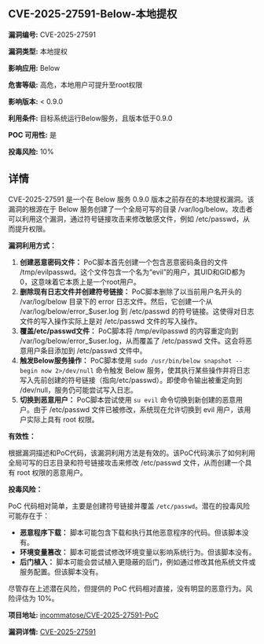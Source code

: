## CVE-2025-27591-Below-本地提权

**漏洞编号:** CVE-2025-27591

**漏洞类型:** 本地提权

**影响应用:** Below

**危害等级:** 高危，本地用户可提升至root权限

**影响版本:** < 0.9.0

**利用条件:** 目标系统运行Below服务，且版本低于0.9.0

**POC 可用性:** 是

**投毒风险:** 10%

## 详情

CVE-2025-27591 是一个在 Below 服务 0.9.0 版本之前存在的本地提权漏洞。该漏洞的根源在于 Below 服务创建了一个全局可写的目录 /var/log/below。攻击者可以利用这个漏洞，通过符号链接攻击来修改敏感文件，例如 /etc/passwd，从而提升权限。

**漏洞利用方式：**

1.  **创建恶意密码文件：** PoC脚本首先创建一个包含恶意密码条目的文件 /tmp/evilpasswd。这个文件包含一个名为“evil”的用户，其UID和GID都为0，这意味着它本质上是一个root用户。
2.  **删除现有日志文件并创建符号链接：** PoC脚本删除了以当前用户名开头的 /var/log/below 目录下的 error 日志文件。然后，它创建一个从 /var/log/below/error_$user.log 到 /etc/passwd 的符号链接。这使得对日志文件的写入操作实际上是对 /etc/passwd 文件的写入操作。
3.  **覆盖/etc/passwd文件：** PoC脚本将 /tmp/evilpasswd 的内容重定向到 /var/log/below/error_$user.log，从而覆盖了 /etc/passwd 文件。这会将恶意用户条目添加到 /etc/passwd 文件中。
4.  **触发Below服务操作：** PoC脚本使用 `sudo /usr/bin/below snapshot --begin now 2>/dev/null` 命令触发 Below 服务，使其执行某些操作并将日志写入先前创建的符号链接（指向/etc/passwd）。即使命令输出被重定向到 /dev/null，服务仍可能尝试写入日志。
5.  **切换到恶意用户：** PoC脚本尝试使用 `su evil` 命令切换到新创建的恶意用户。由于 /etc/passwd 文件已被修改，系统现在允许切换到 evil 用户，该用户实际上具有 root 权限。

**有效性：**

根据漏洞描述和PoC代码，该漏洞利用方法是有效的。该PoC代码演示了如何利用全局可写的日志目录和符号链接攻击来修改 /etc/passwd 文件，从而创建一个具有 root 权限的恶意用户。

**投毒风险：**

PoC 代码相对简单，主要是创建符号链接并覆盖 `/etc/passwd`。潜在的投毒风险可能存在于：

*   **恶意程序下载：** 脚本可能包含下载和执行其他恶意程序的代码。但该脚本没有。
*   **环境变量篡改：** 脚本可能尝试修改环境变量以影响系统行为。但该脚本没有。
*   **后门植入：** 脚本可能会尝试植入更隐蔽的后门，例如通过修改其他系统文件或服务配置。但该脚本没有。

尽管存在上述潜在风险，但提供的 PoC 代码相对直接，没有明显的恶意行为。风险评估为 10%。

**项目地址:** [incommatose/CVE-2025-27591-PoC](https://github.com/incommatose/CVE-2025-27591-PoC)

**漏洞详情:** [CVE-2025-27591](https://nvd.nist.gov/vuln/detail/CVE-2025-27591)